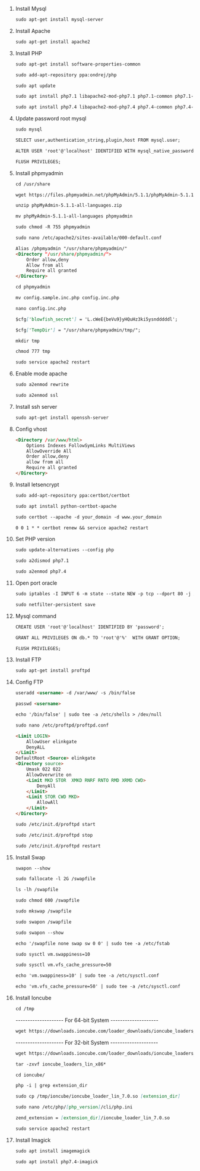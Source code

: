 1. Install Mysql

	```markdown
	sudo apt-get install mysql-server
	```

2. Install Apache

	```markdown
	sudo apt-get install apache2
	```

3. Install PHP

	```markdown
	sudo apt-get install software-properties-common
	```

	```markdown
	sudo add-apt-repository ppa:ondrej/php
	```

	```markdown
	sudo apt update
	```

	```markdown
	sudo apt install php7.1 libapache2-mod-php7.1 php7.1-common php7.1-mbstring php7.1-xmlrpc php7.1-soap php7.1-gd php7.1-xml php7.1-intl php7.1-mysql php7.1-cli php7.1-mcrypt php7.1-zip php7.1-curl
	```
	
	```markdown
	sudo apt install php7.4 libapache2-mod-php7.4 php7.4-common php7.4-mbstring php7.4-xmlrpc php7.4-soap php7.4-gd php7.4-xml php7.4-intl php7.4-mysql php7.4-cli php7.4-mcrypt php7.4-zip php7.4-curl
	```

4. Update password root mysql
	```markdown
	sudo mysql
	```

	```markdown
	SELECT user,authentication_string,plugin,host FROM mysql.user;
	```

	```markdown
	ALTER USER 'root'@'localhost' IDENTIFIED WITH mysql_native_password BY 'password';
	```
	
	```markdown
	FLUSH PRIVILEGES;
	```

5. Install phpmyadmin
	```markdown
	cd /usr/share
	```
	
	```markdown
	wget https://files.phpmyadmin.net/phpMyAdmin/5.1.1/phpMyAdmin-5.1.1-all-languages.zip
	```
	
	```markdown
	unzip phpMyAdmin-5.1.1-all-languages.zip
	```
	
	```markdown
	mv phpMyAdmin-5.1.1-all-languages phpmyadmin
	```
	
	```markdown
	sudo chmod -R 755 phpmyadmin
	```
	
	```markdown
	sudo nano /etc/apache2/sites-available/000-default.conf
	```
	
	```markdown
	Alias /phpmyadmin "/usr/share/phpmyadmin/"
	<Directory "/usr/share/phpmyadmin/">
		Order allow,deny
		Allow from all
		Require all granted
	</Directory>
	```

	```markdown
	cd phpmyadmin
	```

	```markdown
	mv config.sample.inc.php config.inc.php
	```
	
	```markdown
	nano config.inc.php
	```
	
	```markdown
	$cfg['blowfish_secret'] = 'L.cWeE{beVu9}yHQuHz3ki5ysndddddl';
	```
	
	```markdown
	$cfg['TempDir'] = "/usr/share/phpmyadmin/tmp/";
	```
	
	```markdown
	mkdir tmp
	```
	
	```markdown
	chmod 777 tmp
	```
	
	```markdown
	sudo service apache2 restart
	```

6. Enable mode apache
	```markdown
	sudo a2enmod rewrite
	```
	
	```markdown
	sudo a2enmod ssl
	```

7. Install ssh server
	```markdown
	sudo apt-get install openssh-server
	```

8. Config vhost
	```markdown
	<Directory /var/www/html>
		Options Indexes FollowSymLinks MultiViews
		AllowOverride All
		Order allow,deny
		allow from all
		Require all granted
	</Directory>
	```

9. Install letsencrypt
	```markdown
	sudo add-apt-repository ppa:certbot/certbot
	```
	
	```markdown
	sudo apt install python-certbot-apache
	```
	
	```markdown
	sudo certbot --apache -d your_domain -d www.your_domain
	```

	```markdown
	0 0 1 * * certbot renew && service apache2 restart
	```
10. Set PHP version
	```markdown
	sudo update-alternatives --config php
	```
	```markdown
	sudo a2dismod php7.1
	```
	```markdown
	sudo a2enmod php7.4
	```

11. Open port oracle
	```markdown
	sudo iptables -I INPUT 6 -m state --state NEW -p tcp --dport 80 -j ACCEPT
	```
	
	```markdown
	sudo netfilter-persistent save
	```
12. Mysql command
	```markdown
	CREATE USER 'root'@'localhost' IDENTIFIED BY 'password';
	```
	```markdown
	GRANT ALL PRIVILEGES ON db.* TO 'root'@'%'  WITH GRANT OPTION;
	```
	```markdown
	FLUSH PRIVILEGES;
	```
14. Install FTP
	```markdown
	sudo apt-get install proftpd
	```
15. Config FTP
 	```markdown
	useradd <username> -d /var/www/ -s /bin/false
	```
	```markdown
	passwd <username>
	```
	```markdown
	echo '/bin/false' | sudo tee -a /etc/shells > /dev/null
	```
	```markdown
	sudo nano /etc/proftpd/proftpd.conf
	```
	```markdown
	<Limit LOGIN>
		AllowUser elinkgate
		DenyALL
	</Limit>
	DefaultRoot <Source> elinkgate
	<Directory source>
		Umask 022 022
		AllowOverwrite on
		<Limit MKD STOR  XMKD RNRF RNTO RMD XRMD CWD>
			DenyAll
		</Limit>
		<Limit STOR CWD MKD>
			AllowAll
		</Limit>
	</Directory>
	```
	```markdown
	sudo /etc/init.d/proftpd start
	```
	```markdown
	sudo /etc/init.d/proftpd stop
	```
	```markdown
	sudo /etc/init.d/proftpd restart
	```
16. Install Swap
	```markdown
	swapon --show
	```
	```markdown
	sudo fallocate -l 2G /swapfile
	```
	```markdown
	ls -lh /swapfile
	```
	```markdown
	sudo chmod 600 /swapfile
	```
	```markdown
	sudo mkswap /swapfile
	```
	```markdown
	sudo swapon /swapfile
	```
	```markdown
	sudo swapon --show
	```
	```markdown
	echo '/swapfile none swap sw 0 0' | sudo tee -a /etc/fstab
	```
	```markdown
	sudo sysctl vm.swappiness=10
	```
	```markdown
	sudo sysctl vm.vfs_cache_pressure=50
	```
	```markdown
	echo 'vm.swappiness=10' | sudo tee -a /etc/sysctl.conf
	```
	```markdown
	echo 'vm.vfs_cache_pressure=50' | sudo tee -a /etc/sysctl.conf
	```
17. Install Ioncube
	```markdown
	cd /tmp
	```
	-------------------- For 64-bit System --------------------
	```markdown
	wget https://downloads.ioncube.com/loader_downloads/ioncube_loaders_lin_x86-64.tar.gz
	```
	-------------------- For 32-bit System --------------------
	```markdown
	wget https://downloads.ioncube.com/loader_downloads/ioncube_loaders_lin_x86.tar.gz
	```
	```markdown
	tar -zxvf ioncube_loaders_lin_x86*
	```
	```markdown
	cd ioncube/
	```
	```markdown
	php -i | grep extension_dir
	```
	```markdown
	sudo cp /tmp/ioncube/ioncube_loader_lin_7.0.so [extension_dir]
	```
	```markdown
	sudo nano /etc/php/[php_version]/cli/php.ini
	```
	```markdown
	zend_extension = [extension_dir]/ioncube_loader_lin_7.0.so
	```
	```markdown
	sudo service apache2 restart
	```
17. Install Imagick
	```markdown
	sudo apt install imagemagick
	```
	```markdown
	sudo apt install php7.4-imagick
	```
